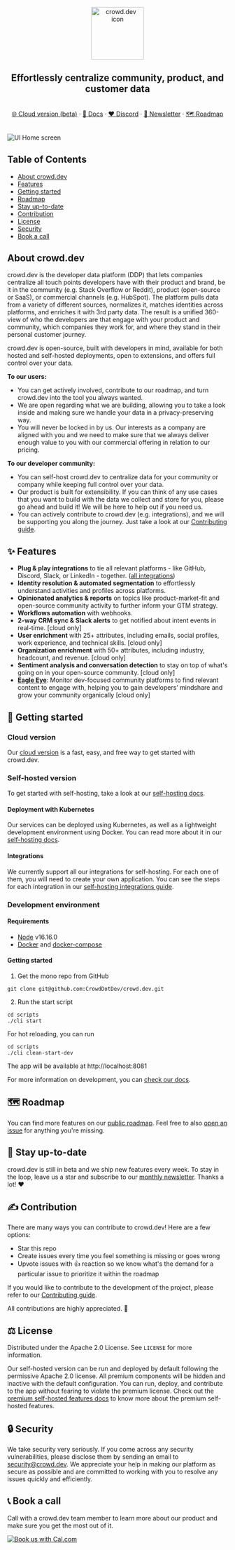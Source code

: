 <!-- PROJECT LOGO -->
<p align="center">
  <a href="https://github.com/CrowdDotDev/crowd.dev">  </a>

  <img src="https://github.com/CrowdDotDev/crowd.dev/assets/41432658/e5970c3a-095c-46ea-b93b-eb517bcd8a4f" alt="crowd.dev icon" width="120px">


  <h2 align="center">Effortlessly centralize community, product, and customer data</h2>
  
  <p align="center">
    <br>
    <a href="https://crowd.dev/sign-up">🌐 Cloud version (beta)</a>
    ·
    <a href="https://docs.crowd.dev">📖 Docs</a>
    ·
    <a href="https://crowd.dev/discord">❤️ Discord</a>
    ·
    <a href="https://crowd.dev/newsletter-sign-up">📣 Newsletter</a>
    ·
    <a href="https://crowd.dev/roadmap">🗺️ Roadmap</a>
  </p>
</p>

<br>

<!-- BODY -->

<img src="https://github.com/CrowdDotDev/crowd.dev/assets/22342669/845fc5b0-aba7-40fe-950e-85ef567cec65" alt="UI Home screen">


## Table of Contents
- [About crowd.dev](#about-crowddev)
- [Features](#✨-features)
- [Getting started](#🚀-getting-started)
- [Roadmap](#🗺️-roadmap)
- [Stay up-to-date](#🔔-stay-up-to-date)
- [Contribution](#✍️-contribution)
- [License](#⚖️-license)
- [Security](#🔒-security)
- [Book a call](#📞-book-a-call)

## About crowd.dev
crowd.dev is the developer data platform (DDP) that lets companies centralize all touch points developers have with their product and brand, be it in the community (e.g. Stack Overflow or Reddit), product (open-source or SaaS), or commercial channels (e.g. HubSpot). The platform pulls data from a variety of different sources, normalizes it, matches identities across platforms, and enriches it with 3rd party data. The result is a unified 360-view of who the developers are that engage with your product and community, which companies they work for, and where they stand in their personal customer journey. 

crowd.dev is open-source, built with developers in mind, available for both hosted and self-hosted deployments, open to extensions, and offers full control over your data. 

**To our **users**:**
- You can get actively involved, contribute to our roadmap, and turn crowd.dev into the tool you always wanted.
- We are open regarding what we are building, allowing you to take a look inside and making sure we handle your data in a privacy-preserving way.
- You will never be locked in by us. Our interests as a company are aligned with you and we need to make sure that we always deliver enough value to you with our commercial offering in relation to our pricing.

**To our developer community:**
- You can self-host crowd.dev to centralize data for your community or company while keeping full control over your data.
- Our product is built for extensibility. If you can think of any use cases that you want to build with the data we collect and store for you, please go ahead and build it! We will be here to help out if you need us.
- You can actively contribute to crowd.dev (e.g. integrations), and we will be supporting you along the journey. Just take a look at our [Contributing guide](https://github.com/CrowdDotDev/crowd.dev/blob/main/CONTRIBUTING.md).

## ✨ Features

- **Plug & play integrations** to tie all relevant platforms - like GitHub, Discord, Slack, or LinkedIn - together. ([all integrations](https://www.crowd.dev/integrations))
- **Identity resolution & automated segmentation** to effortlessly understand activities and profiles across platforms.
- **Opinionated analytics & reports** on topics like product-market-fit and open-source community activity to further inform your GTM strategy.
- **Workflows automation** with webhooks.
- **2-way CRM sync & Slack alerts** to get notified about intent events in real-time. [cloud only]
- **User enrichment** with 25+ attributes, including emails, social profiles, work experience, and technical skills. [cloud only]
- **Organization enrichment** with 50+ attributes, including industry, headcount, and revenue. [cloud only]
- **Sentiment analysis and conversation detection** to stay on top of what's going on in your open-source community. [cloud only]
- **[Eagle Eye](https://www.crowd.dev/eagle-eye)**: Monitor dev-focused community platforms to find relevant content to engage with, helping you to gain developers’ mindshare and grow your community organically [cloud only]


## 🚀 Getting started

### Cloud version

Our <a href="https://app.crowd.dev/">cloud version</a> is a fast, easy, and free way to get started with crowd.dev.

### Self-hosted version

To get started with self-hosting, take a look at our [self-hosting docs](https://docs.crowd.dev/docs/getting-started-with-self-hosting).

#### Deployment with Kubernetes

Our services can be deployed using Kubernetes, as well as a lightweight development environment using Docker. You can read more about it in our [self-hosting docs](https://docs.crowd.dev/docs/deployment).

#### Integrations

We currently support all our integrations for self-hosting. For each one of them, you will need to create your own application. You can see the steps for each integration in our [self-hosting integrations guide](https://docs.crowd.dev/docs/self-hosting).

### Development environment

#### <a name="requirements">Requirements</a>

- [Node](https://nodejs.org/en) v16.16.0
- [Docker](https://docs.docker.com/get-docker/) and [docker-compose](https://docs.docker.com/compose/install/)

#### <a name="getting_started">Getting started</a>

1. Get the mono repo from GitHub

```shell
git clone git@github.com:CrowdDotDev/crowd.dev.git
```

2. Run the start script

```shell
cd scripts
./cli start
```

For hot reloading, you can run

```shell
cd scripts
./cli clean-start-dev
```

The app will be available at http://localhost:8081

For more information on development, you can <a href="https://docs.crowd.dev/docs/docker-compose-single-machine-development-with-docker-images">check our docs</a>.

## 🗺️ Roadmap

You can find more features on our [public roadmap](https://crowd.dev/roadmap). Feel free to also [open an issue](https://crowd.dev/open-an-issue) for anything you're missing.


## 🔔 Stay up-to-date

crowd.dev is still in beta and we ship new features every week. To stay in the loop, leave us a star and subscribe to our <a href="https://crowd.dev/newsletter-sign-up">monthly newsletter</a>. Thanks a lot! ❤️


## ✍️ Contribution

There are many ways you can contribute to crowd.dev! Here are a few options:

- Star this repo
- Create issues every time you feel something is missing or goes wrong
- Upvote issues with 👍 reaction so we know what's the demand for a particular issue to prioritize it within the roadmap

If you would like to contribute to the development of the project, please refer to our [Contributing guide](https://github.com/CrowdDotDev/crowd.dev/blob/main/CONTRIBUTING.md).

All contributions are highly appreciated. 🙏

## ⚖️ License

Distributed under the Apache 2.0 License. See `LICENSE` for more information.

Our self-hosted version can be run and deployed by default following the permissive Apache 2.0 license. All premium components will be hidden and inactive with the default configuration. You can run, deploy, and contribute to the app without fearing to violate the premium license. Check out the [premium self-hosted features docs](https://docs.crowd.dev/docs/premium-self-hosted-apps) to know more about the premium self-hosted features.

## 🔒 Security

We take security very seriously. If you come across any security vulnerabilities, please disclose them by sending an email to security@crowd.dev. We appreciate your help in making our platform as secure as possible and are committed to working with you to resolve any issues quickly and efficiently.

## 📞 Book a call

Call with a crowd.dev team member to learn more about our product and make sure you get the most out of it.

<a href="https://cal.com/team/CrowdDotDev/intro-to-crowd-dev/"><img alt="Book us with Cal.com" src="https://cal.com/book-with-cal-dark.svg" /></a>
